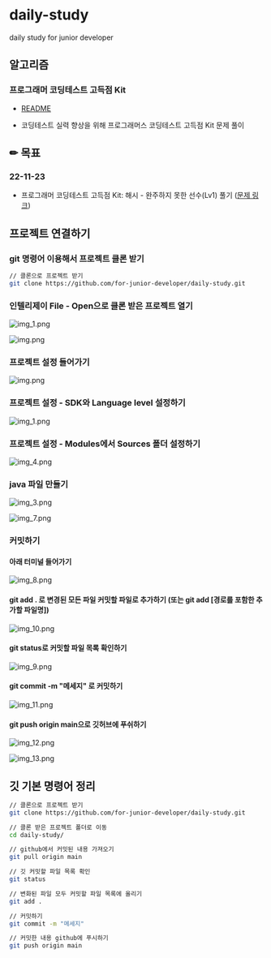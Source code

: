 # daily-study
daily study for junior developer

## 알고리즘

### 프로그래머 코딩테스트 고득점 Kit

- [README](./algorithm/programmers-kit/README.md)

- 코딩테스트 실력 향상을 위해 프로그래머스 코딩테스트 고득점 Kit 문제 풀이

## ✏ 목표
### 22-11-23
- 프로그래머 코딩테스트 고득점 Kit: 해시 - 완주하지 못한 선수(Lv1) 풀기 ([문제 링크](https://school.programmers.co.kr/learn/courses/30/lessons/42576))


## 프로젝트 연결하기

### git 명령어 이용해서 프로젝트 클론 받기

```bash
// 클론으로 프로젝트 받기
git clone https://github.com/for-junior-developer/daily-study.git

```

### 인텔리제이 File - Open으로 클론 받은 프로젝트 열기

![img_1.png](images/img_14.png)

![img.png](images/img_15.png)


### 프로젝트 설정 들어가기

![img.png](images/img.png)

### 프로젝트 설정 - SDK와 Language level 설정하기

![img_1.png](images/img_1.png)

### 프로젝트 설정 - Modules에서 Sources 폴더 설정하기

![img_4.png](images/img_4.png)

### java 파일 만들기

![img_3.png](images/img_3.png)

![img_7.png](images/img_7.png)

### 커밋하기

#### 아래 터미널 들어가기

![img_8.png](images/img_8.png)

#### git add . 로 변경된 모든 파일 커밋할 파일로 추가하기 (또는 git add [경로를 포함한 추가할 파일명])

![img_10.png](images/img_10.png)

#### git status로 커밋할 파일 목록 확인하기

![img_9.png](images/img_9.png)

#### git commit -m "메세지" 로 커밋하기

![img_11.png](images/img_11.png)

#### git push origin main으로 깃허브에 푸쉬하기

![img_12.png](images/img_12.png)

![img_13.png](images/img_13.png)


## 깃 기본 명령어 정리

``` bash
// 클론으로 프로젝트 받기
git clone https://github.com/for-junior-developer/daily-study.git

// 클론 받은 프로젝트 폴더로 이동
cd daily-study/

// github에서 커밋된 내용 가져오기
git pull origin main

// 깃 커밋할 파일 목록 확인
git status

// 변화된 파일 모두 커밋할 파일 목록에 올리기
git add . 

// 커밋하기
git commit -m "메세지"

// 커밋한 내용 github에 푸시하기
git push origin main

```